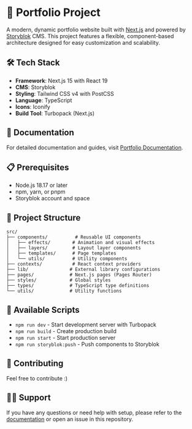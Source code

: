 # 🚀 Portfolio Project

A modern, dynamic portfolio website built with [Next.js](https://nextjs.org) and powered by [Storyblok](https://www.storyblok.com/) CMS. This project features a flexible, component-based architecture designed for easy customization and scalability.

## 🛠️ Tech Stack

- **Framework**: Next.js 15 with React 19
- **CMS**: Storyblok
- **Styling**: Tailwind CSS v4 with PostCSS
- **Language**: TypeScript
- **Icons**: Iconify
- **Build Tool**: Turbopack (Next.js)

## 📖 Documentation

For detailed documentation and guides, visit [Portfolio Documentation](https://portfolio-33.gitbook.io/portfolio-docs).

## 📋 Prerequisites

- Node.js 18.17 or later
- npm, yarn, or pnpm
- Storyblok account and space

## 📁 Project Structure

```
src/
├── components/          # Reusable UI components
│   ├── effects/        # Animation and visual effects
│   ├── layers/         # Layout layer components
│   ├── templates/      # Page templates
│   └── utils/          # Utility components
├── contexts/           # React context providers
├── lib/               # External library configurations
├── pages/             # Next.js pages (Pages Router)
├── styles/            # Global styles
├── types/             # TypeScript type definitions
└── utils/             # Utility functions
```

## 📜 Available Scripts

- `npm run dev` - Start development server with Turbopack
- `npm run build` - Create production build
- `npm run start` - Start production server
- `npm run storyblok:push` - Push components to Storyblok

## 🤝 Contributing

Feel free to contribute :)

## 🙋‍♂️ Support

If you have any questions or need help with setup, please refer to the [documentation](https://portfolio-33.gitbook.io/portfolio-docs) or open an issue in this repository.